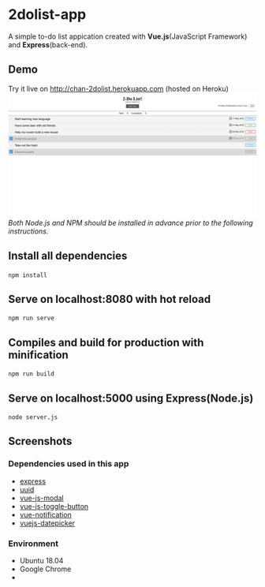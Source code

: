 # 2dolist-app
A simple to-do list appication created with **Vue.js**(JavaScript Framework) and **Express**(back-end).

## Demo
Try it live on http://chan-2dolist.herokuapp.com (hosted on Heroku)
![screenshot](./screenshot-2dolist.jpg)
*Both Node.js and NPM should be installed in advance prior to the following instructions.*
## Install all dependencies
```
npm install
```

## Serve on localhost:8080 with hot reload
```
npm run serve
```

## Compiles and build for production with minification
```
npm run build
```

## Serve on localhost:5000 using Express(Node.js)
```
node server.js
```

## Screenshots

### Dependencies used in this app
- [express](https://www.npmjs.com/package/express)
- [uuid](https://www.npmjs.com/package/uuid)
- [vue-js-modal](https://www.npmjs.com/package/vue-js-modal)
- [vue-js-toggle-button](https://www.npmjs.com/package/vue-js-toggle-button)
- [vue-notification](https://www.npmjs.com/package/vue-notification)
- [vuejs-datepicker](https://www.npmjs.com/package/vuejs-datepicker)

### Environment
- Ubuntu 18.04
- Google Chrome 
- 
